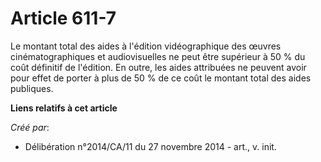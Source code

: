 # Article 611-7

Le montant total des aides à l'édition vidéographique des œuvres cinématographiques et audiovisuelles ne peut être supérieur
à 50 % du coût définitif de l'édition. En outre, les aides attribuées ne peuvent avoir pour effet de porter à plus de 50 % de
ce coût le montant total des aides publiques.

**Liens relatifs à cet article**

_Créé par_:

  - Délibération n°2014/CA/11 du 27 novembre 2014 - art., v. init.
